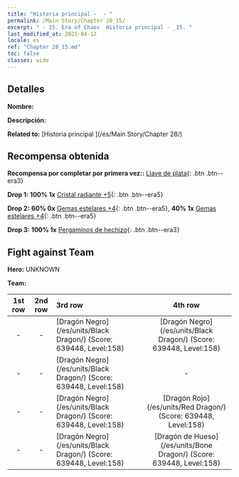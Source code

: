 ```yaml
---
title: "Historia principal -  - "
permalink: /Main Story/Chapter 28_15/
excerpt: " - 15. Era of Chaos  Historia principal - _15. "
last_modified_at: 2021-04-12
locale: es
ref: "Chapter 28_15.md"
toc: false
classes: wide
---
```


## Detalles

 **Nombre:** 

 **Descripción:** 

 **Related to:** [Historia principal ](/es/Main Story/Chapter 28/)

## Recompensa obtenida

 **Recompensa por completar por primera vez::** [Llave de plata](/es/Items/con_693/){: .btn .btn--era3}

 **Drop 1:** **100% 1x** [Cristal radiante +5](/es/Items/mat_101/){: .btn .btn--era5}

 **Drop 2:** **60% 0x** [Gemas estelares +4](/es/Items/mat_93/){: .btn .btn--era5}, **40% 1x** [Gemas estelares +4](/es/Items/mat_93/){: .btn .btn--era5}

 **Drop 3:** **100% 1x** [Pergaminos de hechizo](/es/Items/con_694/){: .btn .btn--era3}


## Fight against Team
 **Hero:** UNKNOWN

 **Team:**


  | 1st row | 2nd row | 3rd row | 4th row |
  |:----:|:----:|:----|:----:|
  | - | - | [Dragón Negro](/es/units/Black Dragon/) (Score: 639448, Level:158)  | [Dragón Negro](/es/units/Black Dragon/) (Score: 639448, Level:158)  |
  | - | - | [Dragón Negro](/es/units/Black Dragon/) (Score: 639448, Level:158)  | - |
  | - | - | [Dragón Negro](/es/units/Black Dragon/) (Score: 639448, Level:158)  | [Dragón Rojo](/es/units/Red Dragon/) (Score: 639448, Level:158)  |
  | - | - | [Dragón Negro](/es/units/Black Dragon/) (Score: 639448, Level:158)  | [Dragón de Hueso](/es/units/Bone Dragon/) (Score: 639448, Level:158)  |


